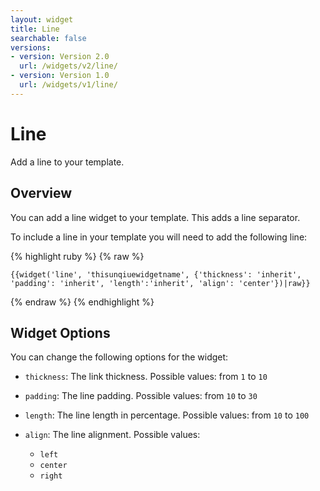 ```yaml
---
layout: widget
title: Line
searchable: false
versions:
- version: Version 2.0
  url: /widgets/v2/line/
- version: Version 1.0
  url: /widgets/v1/line/
---
```


# Line

Add a line to your template.

## Overview

You can add a line widget to your template. This adds a line separator.

To include a line in your template you will need to add the following line:

{% highlight ruby %}
{% raw %}

	{{widget('line', 'thisunqiuewidgetname', {'thickness': 'inherit', 'padding': 'inherit', 'length':'inherit', 'align': 'center'})|raw}}

{% endraw %}
{% endhighlight %}

## Widget Options

You can change the following options for the widget:

* ```thickness```: The link thickness. Possible values: from ```1``` to ```10```

* ```padding```: The line padding. Possible values: from ```10``` to ```30```

* ```length```: The line length in percentage. Possible values: from ```10``` to ```100```

* ```align```: The line alignment. Possible values:

  * ```left```
  * ```center```
  * ```right```